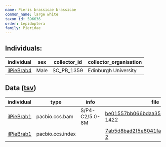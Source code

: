 ```yaml
---
name: Pieris brassicae brassicae
common_name: large white
taxon_id: 596636
order: Lepidoptera
family: Pieridae
---
```


## Individuals:

| individual | sex | collector_id | collector_organisation |
| ---------- | --- | ------------ | ---------------------- |
| [ilPieBrab4](ilPieBrab4.md) | Male | SC_PB_1359 | Edinburgh University |

## Data ([tsv](Pieris_brassicae_brassicae_data.tsv))

| individual | type | info | file |
| ---------- | ---- | ---- | ---- |
| [ilPieBrab1](ilPieBrab1.md) | pacbio.ccs.bam | S/P4-C2/5.0-8M | [be01557bb066bdaa35330e14a1fe9a4a-1422](https://darwin.cog.sanger.ac.uk/insects/Pieris_brassicae_brassicae/ilPieBrab1/genomic_data/pacbio/m64089_191222_163848.ccs.bam) |
| [ilPieBrab1](ilPieBrab1.md) | pacbio.ccs.index |  | [7ab5d8bad2f5e6041fa00ee63d012ed4-2](https://darwin.cog.sanger.ac.uk/insects/Pieris_brassicae_brassicae/ilPieBrab1/genomic_data/pacbio/m64089_191222_163848.ccs.bam.pbi) |
